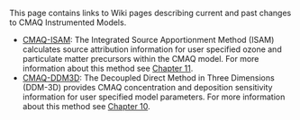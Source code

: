This page contains links to Wiki pages describing current and past changes to CMAQ Instrumented Models. 

   * [CMAQ-ISAM](./CMAQ-Release-Notes:-Instrumented-Models:-CMAQ-ISAM): The Integrated Source Apportionment Method (ISAM) calculates source attribution information for user specified ozone and particulate matter precursors within the CMAQ model. For more information about this method see [Chapter 11](https://github.com/USEPA/CMAQ/blob/main/DOCS/Users_Guide/CMAQ_UG_ch11_ISAM.md).
   * [CMAQ-DDM3D](./CMAQ-Release-Notes:-Instrumented-Models:-CMAQ-DDM3D): The Decoupled Direct Method in Three Dimensions (DDM-3D) provides CMAQ concentration and deposition sensitivity information for user specified model parameters. For more information about this method see [Chapter 10](https://github.com/USEPA/CMAQ/blob/main/DOCS/Users_Guide/CMAQ_UG_ch10_HDDM-3D.md).
 

